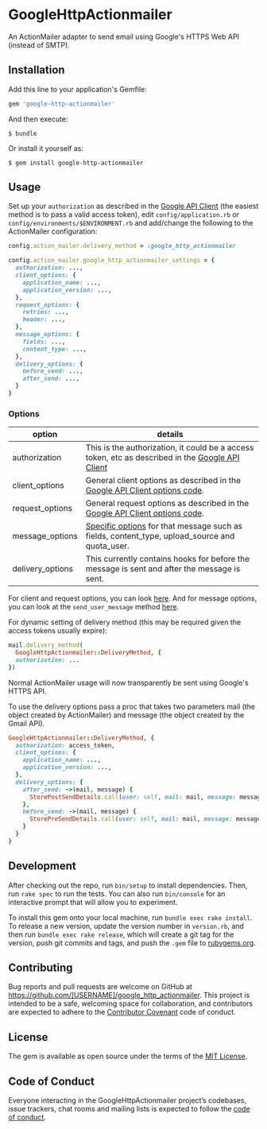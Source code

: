 # GoogleHttpActionmailer

An ActionMailer adapter to send email using Google's HTTPS Web API (instead of SMTP).

## Installation

Add this line to your application's Gemfile:

```ruby
gem 'google-http-actionmailer'
```

And then execute:

    $ bundle

Or install it yourself as:

    $ gem install google-http-actionmailer

## Usage

Set up your `authorization` as described in the [Google API Client](https://github.com/google/google-api-ruby-client/#authorization) (the easiest method is to pass a valid access token), edit `config/application.rb` or `config/environments/$ENVIRONMENT.rb` and add/change the following to the ActionMailer configuration:

```ruby
config.action_mailer.delivery_method = :google_http_actionmailer

config.action_mailer.google_http_actionmailer_settings = {
  authorization: ...,
  client_options: {
    application_name: ...,
    application_version: ...,
  },
  request_options: {
    retries: ...,
    header: ...,
  },
  message_options: {
    fields: ...,
    content_type: ...,
  },
  delivery_options: {
    before_send: ...,
    after_send: ...,
  }
}
```

### Options

| option | details |
| ------ | ------- |
| authorization | This is the authorization, it could be a access token, etc as described in the [Google API Client](https://github.com/google/google-api-ruby-client/#authorization) |
| client_options | General client options as described in the [Google API Client options code](https://github.com/googleapis/google-api-ruby-client/blob/0.26.0/lib/google/apis/options.rb#L38). |
| request_options | General request options as described in the [Google API Client options code](https://github.com/googleapis/google-api-ruby-client/blob/0.26.0/lib/google/apis/options.rb#L62). |
| message_options | [Specific options](https://github.com/googleapis/google-api-ruby-client/blob/0.26.0/generated/google/apis/gmail_v1/service.rb#L1075) for that message such as fields, content_type, upload_source and quota_user. |
| delivery_options | This currently contains hooks for before the message is sent and after the message is sent. |

For client and request options, you can look [here](https://github.com/google/google-api-ruby-client/blob/master/lib/google/apis/options.rb). And for message options, you can look at the `send_user_message` method [here](https://github.com/google/google-api-ruby-client/blob/master/generated/google/apis/gmail_v1/service.rb#L1150).

For dynamic setting of delivery method (this may be required given the access tokens usually expire):

```ruby
mail.delivery_method(
  GoogleHttpActionmailer::DeliveryMethod, {
  authorization: ...
})
```

Normal ActionMailer usage will now transparently be sent using Google's HTTPS API.

To use the delivery options pass a proc that takes two parameters mail (the object created by ActionMailer) and message (the object created by the Gmail API).

```ruby
GoogleHttpActionmailer::DeliveryMethod, {
  authorization: access_token,
  client_options: {
    application_name: ...,
    application_version: ...,
  },
  delivery_options: {
    after_send: ->(mail, message) {
      StorePostSendDetails.call(user: self, mail: mail, message: message)
    },
    before_send: ->(mail, message) {
      StorePreSendDetails.call(user: self, mail: mail, message: message)
    }
  }
}
```

## Development

After checking out the repo, run `bin/setup` to install dependencies. Then, run `rake spec` to run the tests. You can also run `bin/console` for an interactive prompt that will allow you to experiment.

To install this gem onto your local machine, run `bundle exec rake install`. To release a new version, update the version number in `version.rb`, and then run `bundle exec rake release`, which will create a git tag for the version, push git commits and tags, and push the `.gem` file to [rubygems.org](https://rubygems.org).

## Contributing

Bug reports and pull requests are welcome on GitHub at https://github.com/[USERNAME]/google_http_actionmailer. This project is intended to be a safe, welcoming space for collaboration, and contributors are expected to adhere to the [Contributor Covenant](http://contributor-covenant.org) code of conduct.

## License

The gem is available as open source under the terms of the [MIT License](https://opensource.org/licenses/MIT).

## Code of Conduct

Everyone interacting in the GoogleHttpActionmailer project’s codebases, issue trackers, chat rooms and mailing lists is expected to follow the [code of conduct](https://github.com/[USERNAME]/google_http_actionmailer/blob/master/CODE_OF_CONDUCT.md).
